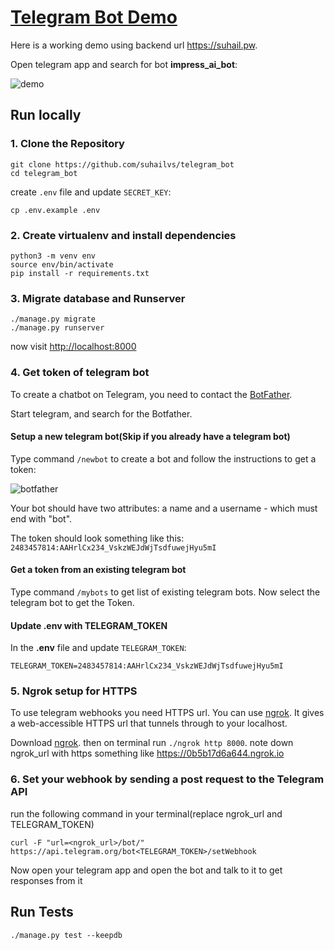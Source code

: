 # [Telegram Bot Demo](https://suhail.pw)

Here is a working demo using backend url <https://suhail.pw>.

Open telegram app and search for bot **impress_ai_bot**:

![demo](https://raw.github.com/suhailvs/telegram_bot/main/telegram_bot.gif)


## Run locally

### 1. Clone the Repository

    git clone https://github.com/suhailvs/telegram_bot
    cd telegram_bot

create `.env` file and update `SECRET_KEY`:

    cp .env.example .env

### 2. Create virtualenv and install dependencies

	python3 -m venv env
	source env/bin/activate
	pip install -r requirements.txt

### 3. Migrate database and Runserver

	./manage.py migrate
	./manage.py runserver

now visit <http://localhost:8000>

### 4. Get token of telegram bot

To create a chatbot on Telegram, you need to contact the [BotFather](https://telegram.me/BotFather).

Start telegram, and search for the Botfather. 

#### Setup a new telegram bot(Skip if you already have a telegram bot)

Type command `/newbot` to create a bot and follow the instructions to get a token:

![botfather](https://raw.github.com/suhailvs/telegram_bot/main/botfather.webp)

Your bot should have two attributes: a name and a username - which must end with "bot".

The token should look something like this: `2483457814:AAHrlCx234_VskzWEJdWjTsdfuwejHyu5mI`

#### Get a token from an existing telegram bot

Type command `/mybots` to get list of existing telegram bots. Now select the telegram bot to get the Token.

#### Update .env with TELEGRAM_TOKEN

In the **.env** file and update `TELEGRAM_TOKEN`:

	TELEGRAM_TOKEN=2483457814:AAHrlCx234_VskzWEJdWjTsdfuwejHyu5mI

### 5. Ngrok setup for HTTPS

To use telegram webhooks you need HTTPS url. You can use [ngrok](https://ngrok.com/). It gives a web-accessible HTTPS url that tunnels through to your localhost.

Download [ngrok](https://ngrok.com/). then on terminal run `./ngrok http 8000`. note down ngrok_url with https something like <https://0b5b17d6a644.ngrok.io>

### 6. Set your webhook by sending a post request to the Telegram API

run the following command in your terminal(replace ngrok_url and TELEGRAM_TOKEN)

	curl -F "url=<ngrok_url>/bot/" https://api.telegram.org/bot<TELEGRAM_TOKEN>/setWebhook


Now open your telegram app and open the bot and talk to it to get responses from it


## Run Tests

	./manage.py test --keepdb